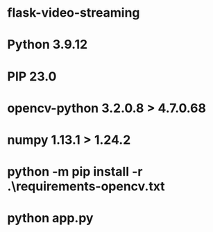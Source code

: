 flask-video-streaming
=====================

# Python 3.9.12
# PIP 23.0
# opencv-python 3.2.0.8 > 4.7.0.68
# numpy 1.13.1 > 1.24.2
# python -m pip install -r .\requirements-opencv.txt
# python app.py